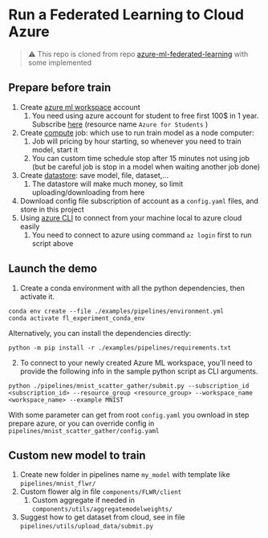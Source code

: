 # Run a Federated Learning to Cloud Azure

> ⚠️ This repo is cloned from repo [azure-ml-federated-learning](https://github.com/Azure-Samples/azure-ml-federated-learning) with some implemented

## Prepare before train

1. Create [azure ml workspace](https://ml.azure.com/home) account
   1. You need using azure account for student to free first 100$ in 1 year. Subscribe [here](https://portal.azure.com/) (resource name `Azure for Students`
)
2. Create [compute](https://ml.azure.com/compute/list) job: which use to run train model as a node computer:
   1. Job will pricing by hour starting, so whenever you need to train model, start it
   2. You can custom time schedule stop after 15 minutes not using job (but be careful job is stop in a model when waiting another job done)
3. Create [datastore](https://ml.azure.com/data/datastore): save model, file, dataset,...
   1. The datastore will make much money, so limit uploading/downloading from here
4. Download config file subscription of account as a `config.yaml` files, and store in this project
5. Using [azure CLI](https://learn.microsoft.com/en-us/cli/azure/install-azure-cli) to connect from your machine local to azure cloud easily
   1. You need to connect to azure using command `az login` first to run script above

## Launch the demo

1. Create a conda environment with all the python dependencies, then activate it.
```
conda env create --file ./examples/pipelines/environment.yml
conda activate fl_experiment_conda_env
```
Alternatively, you can install the dependencies directly:
```
python -m pip install -r ./examples/pipelines/requirements.txt
```
2. To connect to your newly created Azure ML workspace, you'll need to provide the following info in the sample python script as CLI arguments.
```
python ./pipelines/mnist_scatter_gather/submit.py --subscription_id <subscription_id> --resource_group <resource_group> --workspace_name <workspace_name> --example MNIST
```
With some parameter can get from root `config.yaml` you ownload in step prepare azure, or you can override config in `pipelines/mnist_scatter_gather/config.yaml`

## Custom new model to train

1. Create new folder in pipelines name `my_model` with template like `pipelines/mnist_flwr/`
2. Custom flower alg in file `components/FLWR/client`
   1. Custom aggregate if needed in `components/utils/aggregatemodelweights/`
3. Suggest how to get dataset from cloud, see in file `pipelines/utils/upload_data/submit.py`